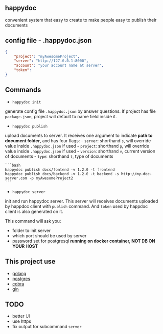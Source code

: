 happydoc
---
convenient system that easy to create to make people easy to publish their documents

## config file - .happydoc.json

```json
{
    "project": "myAwesomeProject",
    "server": "http://127.0.0.1:8000",
    "account": "your account name at server",
    "token":
}
```

## Commands

- `happydoc init`

generate config file `.happydoc.json` by answer questions. If project has file `package.json`, project will default to name field inside it.

- `happydoc publish`

upload documents to server. It receives one argument to indicate **path to document folder**, and has four flags:
    - `server`: shorthand `s`, will override value inside `.happydoc.json` if used
    - `project`: shorthand `p`, will override value inside `.happydoc.json` if used
    - `version`: shorthand `v`, current version of documents
    - `type`: shorthand `t`, type of documents

    ```bash
    happydoc publish docs/fontend -v 1.2.0 -t frontend
    happydoc publish docs/backend -v 1.2.0 -t backend -s http://my-doc-server.com -p myAwesomeProject2
    ```

- `happydoc server`

init and run happydoc server. This server will receives documents uploaded by happdoc client with `publish` command. And `token` used by happdoc client is also generated on it.

This command will ask you:
- folder to init server
- which port should be used by server
- password set for postgresql **running on docker container, NOT DB ON YOUR HOST**

## This project use
- [golang](https://github.com/golang/go)
- [postgres](https://www.postgresql.org/)
- [cobra](https://github.com/spf13/cobra)
- [gin](https://github.com/gin-gonic/gin)

## TODO
- better UI
- use https
- fix output for subcommand `server`